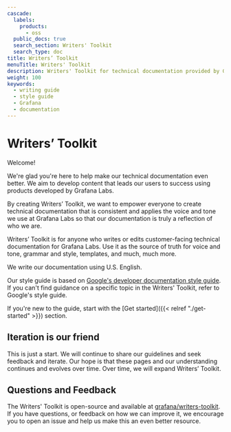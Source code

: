 ```yaml
---
cascade:
  labels:
    products:
      - oss
  public_docs: true
  search_section: Writers' Toolkit
  search_type: doc
title: Writers’ Toolkit
menuTitle: Writers' Toolkit
description: Writers' Toolkit for technical documentation provided by Grafana Labs
weight: 100
keywords:
  - writing guide
  - style guide
  - Grafana
  - documentation
---
```


# Writers’ Toolkit

<!-- vale Google.Exclamation = NO -->

Welcome!

<!-- vale Google.Exclamation = YES -->

We're glad you're here to help make our technical documentation even better. We aim to develop content that leads our users to success using products developed by Grafana Labs.

By creating Writers’ Toolkit, we want to empower everyone to create technical documentation that is consistent and applies the voice and tone we use at Grafana Labs so that our documentation is truly a reflection of who we are.

Writers’ Toolkit is for anyone who writes or edits customer-facing technical documentation for Grafana Labs. Use it as the source of truth for voice and tone, grammar and style, templates, and much, much more.

We write our documentation using U.S. English.

Our style guide is based on [Google's developer documentation style guide](https://developers.google.com/style). If you can't find guidance on a specific topic in the Writers' Toolkit, refer to Google's style guide.

If you're new to the guide, start with the [Get started]({{< relref "./get-started" >}}) section.

## Iteration is our friend

This is just a start. We will continue to share our guidelines and seek feedback and iterate. Our hope is that these pages and our understanding continues and evolves over time. Over time, we will expand Writers’ Toolkit.

## Questions and Feedback

The Writers' Toolkit is open-source and available at [grafana/writers-toolkit](https://github.com/grafana/writers-toolkit). If you have questions, or feedback on how we can improve it, we encourage you to open an issue and help us make this an even better resource.
